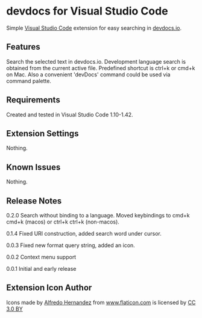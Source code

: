# devdocs for Visual Studio Code

Simple [Visual Studio Code](https://code.visualstudio.com/) extension for easy searching in [devdocs.io](http://devdocs.io/).

## Features

Search the selected text in devdocs.io. Development language search is obtained from the current active file. Predefined shortcut is ctrl+k or cmd+k on Mac. Also a convenient 'devDocs' command could be used via command palette.

## Requirements

Created and tested in Visual Studio Code 1.10-1.42.

## Extension Settings

Nothing.

## Known Issues

Nothing.

## Release Notes

0.2.0 Search without binding to a language. Moved keybindings to cmd+k cmd+k (macos) or ctrl+k ctrl+k (non-macos).

0.1.4 Fixed URI construction, added search word under cursor.

0.0.3 Fixed new format query string, added an icon.

0.0.2 Context menu support

0.0.1 Initial and early release

## Extension Icon Author

<div>Icons made by <a href="https://www.flaticon.com/authors/alfredo-hernandez" title="Alfredo Hernandez">Alfredo Hernandez</a> from <a href="https://www.flaticon.com/" title="Flaticon">www.flaticon.com</a> is licensed by <a href="http://creativecommons.org/licenses/by/3.0/" title="Creative Commons BY 3.0" target="_blank">CC 3.0 BY</a></div>
